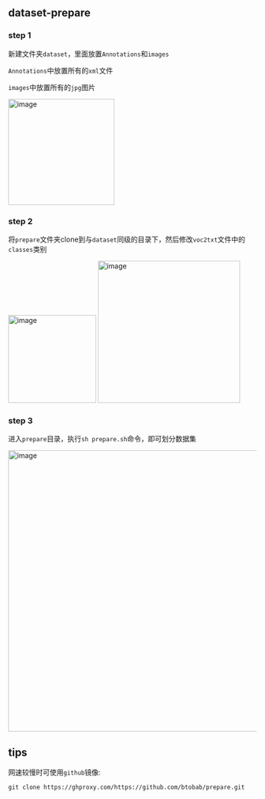 ## dataset-prepare
### step 1
新建文件夹`dataset`，里面放置`Annotations`和`images`

`Annotations`中放置所有的`xml`文件

`images`中放置所有的`jpg`图片

<img width="215" alt="image" src="https://user-images.githubusercontent.com/66876429/224544998-2a1af790-722d-400a-b640-a4fb0d805ce2.png">

### step 2
将`prepare`文件夹clone到与`dataset`同级的目录下，然后修改`voc2txt`文件中的`classes`类别

<img width="178" alt="image" src="https://user-images.githubusercontent.com/66876429/224522944-c1cd49a6-ca6e-46d5-b3a5-b45a9202eda2.png">

<img width="288" alt="image" src="https://user-images.githubusercontent.com/66876429/224523006-7671004c-e0a0-45a5-8365-0f30e37c6931.png">

### step 3
进入`prepare`目录，执行`sh prepare.sh`命令，即可划分数据集

<img width="570" alt="image" src="https://user-images.githubusercontent.com/66876429/224523112-9814a64c-6d9e-4e78-974e-b30ee139fd1e.png">

## tips
网速较慢时可使用`github`镜像:

`git clone https://ghproxy.com/https://github.com/btobab/prepare.git`
